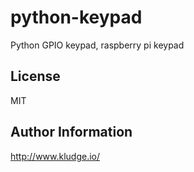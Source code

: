 # python-keypad
Python GPIO keypad, raspberry pi keypad


License
-------

MIT

Author Information
------------------

http://www.kludge.io/
